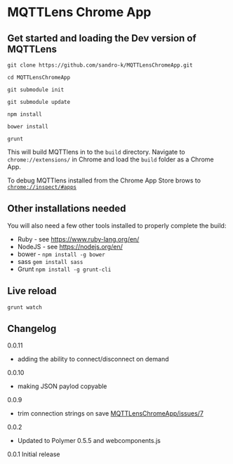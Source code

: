 # MQTTLens Chrome App

## Get started and loading the Dev version of MQTTLens

`git clone https://github.com/sandro-k/MQTTLensChromeApp.git`

`cd MQTTLensChromeApp`

`git submodule init`

`git submodule update`

`npm install`

`bower install`

`grunt`


This will build MQTTlens in to the `build` directory. Navigate to `chrome://extensions/` in Chrome and load the `build`
folder as a Chrome App.

To debug MQTTlens installed from the Chrome App Store brows to  [`chrome://inspect/#apps`](chrome://inspect/#apps)

## Other installations needed

You will also need a few other tools installed to properly complete the build:

* Ruby - see https://www.ruby-lang.org/en/
* NodeJS - see https://nodejs.org/en/
* bower - `npm install -g bower`
* sass `gem install sass`
* Grunt `npm install -g grunt-cli`

## Live reload 

`grunt watch`

## Changelog

0.0.11
* adding the ability to connect/disconnect on demand

0.0.10
* making JSON paylod copyable 

0.0.9
* trim connection strings on save [MQTTLensChromeApp/issues/7](https://github.com/sandro-k/MQTTLensChromeApp/issues/7)

0.0.2
* Updated to Polymer 0.5.5 and webcomponents.js

0.0.1 Initial release

